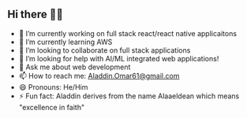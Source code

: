 ## Hi there 👋😃



- 🔭 I’m currently working on full stack react/react native applicaitons
- 🌱 I’m currently learning AWS
- 👯 I’m looking to collaborate on full stack applications
- 🤔 I’m looking for help with AI/ML integrated web applications!
- 💬 Ask me about web development
- 📫 How to reach me: Aladdin.Omar61@gmail.com
- 😄 Pronouns: He/Him
- ⚡ Fun fact: Aladdin derives from the name Alaaeldean which means "excellence in faith"
